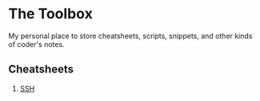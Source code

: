 # The Toolbox
My personal place to store cheatsheets, scripts, snippets, and other kinds of coder's notes.

## Cheatsheets
1. [SSH](cheatsheets/ssh.md)